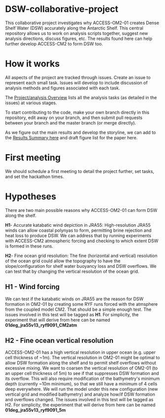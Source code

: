 # DSW-collaborative-project

This collaborative project investigates why ACCESS-OM2-01 creates Dense Shelf Water (DSW) accurately along the Antarctic Shelf. This central repository allows us to work on analysis scripts together, suggest new analysis directions, discuss figures, etc. The results found here can help further develop ACCESS-CM2 to form DSW too.


# How it works

All aspects of the project are tracked through issues. Create an issue to represent each small task. Issues will develop to include discussion of analysis methods and figures associated with each task.

The [Project/analysis Overview](https://github.com/users/willaguiar/projects/3) lists all the analysis tasks (as detailed in the issues) at various stages.

To start contributing to the code, make your own branch directly in this repository, edit away on your branch, and then submit pull requests between your branch and the master branch (or merge directly).

As we figure out the main results and develop the storyline, we can add to the [Results Summary here](https://github.com/willaguiar/DSW-collaborative-project/blob/main/Results_summary) and draft figure list for the paper here.

# First meeting

We should schedule a first meeting to detail the project further, set tasks, and set the hackathon times.



# Hypotheses

There are two main possible reasons why ACCESS-OM2-01 can form DSW along the shelf.

**H1**-  Accurate katabatic wind depiction in JRA55: High-resolution JRA55 winds can allow coastal polynyas to form,  permitting brine rejection and heat loss to produce DSW. We can address that by running experiments with ACCESS-CM2 atmospheric forcing and checking to which extent DSW is formed in these runs. 

**H2**- Fine ocean grid resolution: The fine (horizontal and vertical) resolution of the ocean grid could allow the topography to have the  slope/configuration for shelf water buoyancy loss and DSW overflows. We can test that by changing the vertical resolution of the ocean grid.
    
## H1 - Wind forcing
We can test if the katabatic winds on JRA55 are the reason for DSW formation in OM2-01 by creating some RYF runs forced with the atmsphere from the coupled model CM2. That should be a simple enough test. The issues involved in this test will be tagged as **H1**. For simplicity, the experiment that will derive from here can be named **01deg_jra55v13_ryf9091_CM2atm**

## H2 -  Fine ocean vertical resolution
ACCESS-OM2-01 has a high vertical resolution in upper ocean (e.g. upper cell thickness of ~1m). The vertical resolution in OM2-01 might be optimal to allow DSW formation along the shelf and to permit shelf overflows without excessive mixing. We want to coarsen the vertical resolution of OM2-01 (to an upper cell thickness of 5m) to see if that suppresses DSW formation and its overflow. This will also require modification of the bathymetry's minimum depth (currently ~10m minimum), so that we still have a minimum of 4 cells deep everywhere.
We will run the model under this new configuration (new vertical grid and modified bathymetry) and analyze how/if DSW formation and overflows changed. The issues involved in this test will be tagged as H2. For simplicity, the experiment that will derive from here can be named **01deg_jra55v13_ryf9091_5m**

